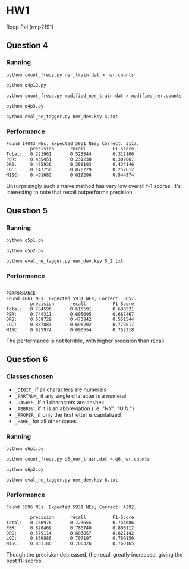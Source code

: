 # HW1
Roop Pal (rmp2191)

## Question 4
### Running
```
python count_freqs.py ner_train.dat > ner.counts

python q4p12.py

python count_freqs.py modified_ner_train.dat > modified_ner.counts

python q4p3.py

python eval_ne_tagger.py ner_dev.key 4.txt
```
### Performance
```
Found 14043 NEs. Expected 5931 NEs; Correct: 3117.
         precision      recall          F1-Score
Total:   0.221961       0.525544        0.312106
PER:     0.435451       0.231230        0.302061
ORG:     0.475936       0.399103        0.434146
LOC:     0.147750       0.870229        0.252612
MISC:    0.491689       0.610206        0.544574
```

Unsurprisingly such a naive method has very low overall f-1 scores.
It's interesting to note that recall outperforms precision.

## Question 5
### Running
```
python q5p1.py

python q5p2.py

python eval_ne_tagger.py ner_dev.key 5_2.txt
```

### Performance

```

PERFORMANCE
Found 4661 NEs. Expected 5931 NEs; Correct: 3657.
         precision      recall          F1-Score
Total:   0.784596       0.616591        0.690521
PER:     0.744311       0.605005        0.667467
ORG:     0.659729       0.473842        0.551544
LOC:     0.887883       0.695202        0.779817
MISC:    0.825974       0.690554        0.752218
```

The performance is not terrible, with higher precision than recall.

## Question 6
### Classes chosen

- `_DIGIT_` if all characters are numerals
- `_PARTNUM_` if any single character is a numeral
- `_DASHES_` if all characters are dashes
- `_ABBREV_` if it is an abbreviation (i.e. "NY", "U.N.")
- `_PROPER_` if only the first letter is capitalized
- `_RARE_` for all other cases


### Running
```
python q6p1.py

python count_freqs.py q6_ner_train.dat > q6_ner.counts

python q6p2.py

python eval_ne_tagger.py ner_dev.key 6.txt
```
### Performance

```
Found 5596 NEs. Expected 5931 NEs; Correct: 4292.

         precision      recall          F1-Score
Total:   0.766976       0.723655        0.744686
PER:     0.820469       0.780740        0.800112
ORG:     0.579114       0.683857        0.627142
LOC:     0.869886       0.707197        0.780150
MISC:    0.831186       0.700326        0.760165
```


Though the precision decreased, the recall greatly increased, giving the best f1-scores.